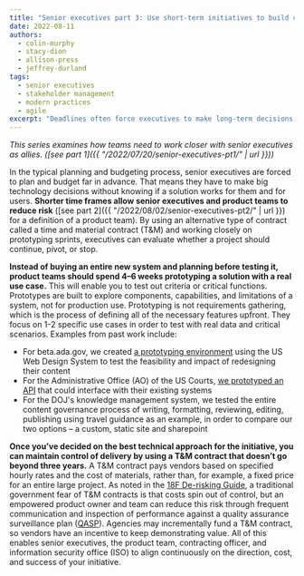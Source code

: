 ```yaml
---
title: "Senior executives part 3: Use short-term initiatives to build confidence in long-term decisions"
date: 2022-08-11
authors:
  - colin-murphy
  - stacy-dion
  - allison-press
  - jeffrey-durland
tags:
  - senior executives
  - stakeholder management
  - modern practices
  - agile
excerpt: "Deadlines often force executives to make long-term decisions about technology without certainty it’ll be successful. Modern software development strategies help reduce this risk by leveraging a product team to incrementally test software upfront. This is part three in a series on how senior executive and tech teams can be better allies."
---
```

_This series examines how teams need to work closer with senior executives as allies. ([see part 1]({{ "/2022/07/20/senior-executives-pt1/" | url }}))_

In the typical planning and budgeting process, senior executives are forced to plan and budget far in advance. That means they have to make big technology decisions without knowing if a solution works for them and for users. **Shorter time frames allow senior executives and product teams to reduce risk** ([see part 2]({{ "/2022/08/02/senior-executives-pt2/" | url }}) for a definition of a product team). By using an alternative type of contract called a time and material contract (T&M) and working closely on prototyping sprints, executives can evaluate whether a project should continue, pivot, or stop. 

**Instead of buying an entire new system and planning before testing it, product teams should spend 4–6 weeks prototyping a solution with a real use case.** This will enable you to test out criteria or critical functions. Prototypes are built to explore components, capabilities, and limitations of a system, not for production use. Prototyping is not requirements gathering, which is the process of defining all of the necessary features upfront. They focus on 1-2 specific use cases in order to test with real data and critical scenarios. Examples from past work include: 
* For beta.ada.gov, we created [a prototyping environment](https://github.com/18F/ada-sandbox) using the US Web Design System to test the feasibility and impact of redesigning their content
* For the Administrative Office (AO) of the US Courts, [we prototyped an API](https://github.com/18F/aocourts-api) that could interface with their existing systems
* For the DOJ's knowledge management system, we tested the entire content governance process of writing, formatting, reviewing, editing, publishing using travel guidance as an example, in order to compare our two options – a custom, static site and sharepoint

**Once you’ve decided on the best technical approach for the initiative, you can maintain control of delivery by using a T&M contract that doesn’t go beyond three years.** A T&M contract pays vendors based on specified hourly rates and the cost of materials, rather than, for example, a fixed price for an entire large project. As noted in the [18F De-risking Guide](https://derisking-guide.18f.gov/), a traditional government fear of T&M contracts is that costs spin out of control, but an empowered product owner and team can reduce this risk through frequent communication and inspection of performance against a quality assurance surveillance plan ([QASP](https://derisking-guide.18f.gov/qasp/)). Agencies may incrementally fund a T&M contract, so vendors have an incentive to keep demonstrating value. All of this enables senior executives, the product team, contracting officer, and information security office (ISO) to align continuously on the direction, cost, and success of your initiative.
